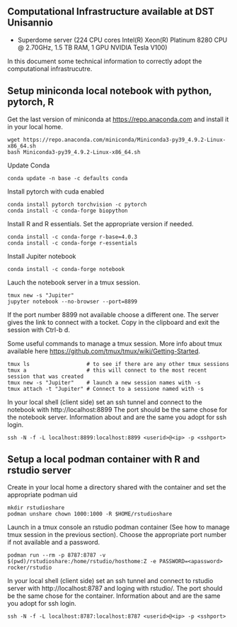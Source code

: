 ## Computational Infrastructure available at DST Unisannio

- Superdome server (224 CPU cores Intel(R) Xeon(R) Platinum 8280 CPU @ 2.70GHz, 1.5 TB RAM, 1 GPU NVIDIA Tesla V100)

In this document some technical information to correctly adopt the computational infrastrucutre.

## Setup miniconda local notebook with python, pytorch, R

Get the last version of miniconda at https://repo.anaconda.com and install it in your local home.

```console
wget https://repo.anaconda.com/miniconda/Miniconda3-py39_4.9.2-Linux-x86_64.sh
bash Miniconda3-py39_4.9.2-Linux-x86_64.sh 
```

Update Conda

```console
conda update -n base -c defaults conda
```

Install pytorch with cuda enabled

```console
conda install pytorch torchvision -c pytorch
conda install -c conda-forge biopython
```

Install R and R essentials. Set the appropriate version if needed.

```console
conda install -c conda-forge r-base=4.0.3
conda install -c conda-forge r-essentials
```

Install Jupiter notebook

```console
conda install -c conda-forge notebook
```

Lauch the notebook server in a tmux session. 

```console
tmux new -s "Jupiter"
jupyter notebook --no-browser --port=8899
```

If the port number 8899 not available choose a different one. The server gives the link to connect with a tocket. Copy in the clipboard and exit the session with Ctrl-b d.

Some useful commands to manage a tmux session. More info about tmux available here https://github.com/tmux/tmux/wiki/Getting-Started.

```console
tmux ls                  # to see if there are any other tmux sessions
tmux a                   # this will connect to the most recent session that was created
tmux new -s "Jupiter"    # launch a new session names with -s
tmux attach -t "Jupiter" # Connect to a sessione named with -s
```

In your local shell (client side) set an ssh tunnel and connect to the notebook with http://localhost:8899
The port should be the same chose for the notebook server. Information about <userid> <ip> and <sshport> are the same you adopt for ssh login.

```console
ssh -N -f -L localhost:8899:localhost:8899 <userid>@<ip> -p <sshport>
```

## Setup a local podman container with R and rstudio server
 
Create in your local home a directory shared with the container and set the appropriate podman uid
```console
mkdir rstudioshare
podman unshare chown 1000:1000 -R $HOME/rstudioshare
```

Launch in a tmux console an rstudio podman container (See how to manage tmux session in the previous section). Choose the appropriate port number if not available and a password.
 
```console
podman run --rm -p 8787:8787 -v $(pwd)/rstudioshare:/home/rstudio/hosthome:Z -e PASSWORD=<apassword> rocker/rstudio
```
 
In your local shell (client side) set an ssh tunnel and connect to rstudio server with http://localhost:8787 and loging with rstudio/<apassord>.
The port should be the same chose for the container. Information about <userid> <ip> and <sshport> are the same you adopt for ssh login.

```console
ssh -N -f -L localhost:8787:localhost:8787 <userid>@<ip> -p <sshport>
```
 
 
